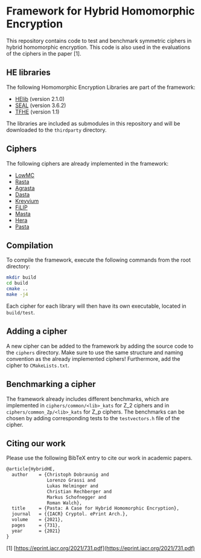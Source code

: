 # Framework for Hybrid Homomorphic Encryption

This repository contains code to test and benchmark symmetric ciphers in hybrid homomorphic encryption. This code is also used in the evaluations of the ciphers in the paper [1].

## HE libraries

The following Homomorphic Encryption Libraries are part of the framework:

- [HElib](https://github.com/homenc/HElib/) (version 2.1.0)
- [SEAL](https://github.com/Microsoft/SEAL/) (version 3.6.2)
- [TFHE](https://github.com/tfhe/tfhe) (version 1.1)

The libraries are included as submodules in this repository and will be downloaded to the `thirdparty` directory.

## Ciphers

The following ciphers are already implemented in the framework:

- [LowMC](https://eprint.iacr.org/2016/687.pdf)
- [Rasta](https://eprint.iacr.org/2018/181.pdf)
- [Agrasta](https://eprint.iacr.org/2018/181.pdf)
- [Dasta](https://tosc.iacr.org/index.php/ToSC/article/view/8696/8288)
- [Kreyvium](https://eprint.iacr.org/2015/113.pdf)
- [FiLIP](https://eprint.iacr.org/2019/483.pdf)
- [Masta](https://ieeexplore.ieee.org/stamp/stamp.jsp?tp=&arnumber=9240936)
- [Hera](https://eprint.iacr.org/2020/1335.pdf)
- [Pasta](https://eprint.iacr.org/2021/731.pdf)

## Compilation

To compile the framework, execute the following commands from the root directory:

```bash
mkdir build
cd build
cmake ..
make -j4
```

Each cipher for each library will then have its own executable, located in `build/test`.

## Adding a cipher

A new cipher can be added to the framework by adding the source code to the `ciphers` directory. Make sure to use the same structure and naming convention as the already implemented ciphers! Furthermore, add the cipher to `CMakeLists.txt`.

## Benchmarking a cipher

The framework already includes different benchmarks, which are implemented in `ciphers/common/<lib>_kats` for Z_2 ciphers and in `ciphers/common_Zp/<lib>_kats` for Z_p ciphers. The benchmarks can be chosen by adding corresponding tests to the `testvectors.h` file of the cipher.

## Citing our work

Please use the following BibTeX entry to cite our work in academic papers.

```tex
@article{HybridHE,
  author    = {Christoph Dobraunig and
               Lorenzo Grassi and
               Lukas Helminger and
               Christian Rechberger and
               Markus Schofnegger and
               Roman Walch},
  title     = {Pasta: A Case for Hybrid Homomorphic Encryption},
  journal   = {{IACR} Cryptol. ePrint Arch.},
  volume    = {2021},
  pages     = {731},
  year      = {2021}
}
```

[1] [https://eprint.iacr.org/2021/731.pdf](https://eprint.iacr.org/2021/731.pdf)
